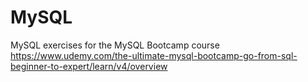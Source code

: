 # MySQL

MySQL exercises for the MySQL Bootcamp course https://www.udemy.com/the-ultimate-mysql-bootcamp-go-from-sql-beginner-to-expert/learn/v4/overview

